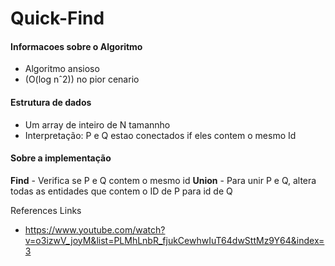 # Quick-Find

#### Informacoes sobre o Algoritmo
- Algoritmo ansioso
- (O(log nˆ2)) no pior cenario

#### Estrutura de dados

- Um array de inteiro de N tamannho
- Interpretação: P e Q estao conectados if eles contem o mesmo Id


#### Sobre a implementação

**Find** - Verifica se P e Q contem o mesmo id
**Union** - Para unir P e Q, altera todas as entidades que contem o ID de P para id de Q


References Links
- https://www.youtube.com/watch?v=o3izwV_joyM&list=PLMhLnbR_fjukCewhwIuT64dwSttMz9Y64&index=3